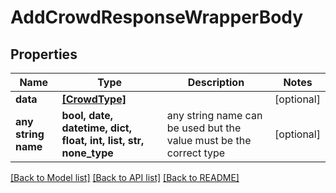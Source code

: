# AddCrowdResponseWrapperBody


## Properties
Name | Type | Description | Notes
------------ | ------------- | ------------- | -------------
**data** | [**[CrowdType]**](CrowdType.md) |  | [optional] 
**any string name** | **bool, date, datetime, dict, float, int, list, str, none_type** | any string name can be used but the value must be the correct type | [optional]

[[Back to Model list]](../README.md#documentation-for-models) [[Back to API list]](../README.md#documentation-for-api-endpoints) [[Back to README]](../README.md)


